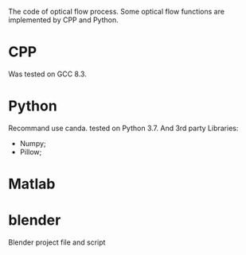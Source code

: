 The code of optical flow process.
Some optical flow functions are implemented by CPP and Python.

# CPP

Was tested on GCC 8.3.

# Python

Recommand use canda.
tested on Python 3.7. And 3rd party Libraries:

- Numpy;
- Pillow;


# Matlab



# blender

Blender project file and script